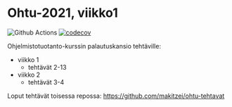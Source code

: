 # Ohtu-2021, viikko1
![Github Actions](https://github.com/makitzei/ohtu-2021-viikko1/workflows/CI/badge.svg)
[![codecov](https://codecov.io/gh/makitzei/ohtu-2021-viikko1/branch/main/graph/badge.svg?token=05N8NC1GLL)](https://codecov.io/gh/makitzei/ohtu-2021-viikko1)

Ohjelmistotuotanto-kurssin palautuskansio tehtäville:
  - viikko 1
    - tehtävät 2-13
  - viikko 2
    - tehtävät 3-4

Loput tehtävät toisessa repossa: https://github.com/makitzei/ohtu-tehtavat
